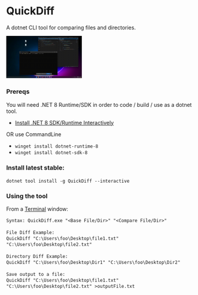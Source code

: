# QuickDiff
A dotnet CLI tool for comparing files and directories.

<img src="https://github.com/JustinRidings/QuickDiff/blob/main/QuickDiffDemo.gif" width="40%" height="40%" />

### Prereqs

You will need .NET 8 Runtime/SDK in order to code / build / use as a dotnet tool.

- [Install .NET 8 SDK/Runtime Interactively](https://dotnet.microsoft.com/en-us/download/dotnet/8.0)

OR use CommandLine

- `winget install dotnet-runtime-8`
- `winget install dotnet-sdk-8`

### Install latest stable: 

`dotnet tool install -g QuickDiff --interactive`

### Using the tool
From a [Terminal](https://apps.microsoft.com/detail/9n0dx20hk701) window:
```
Syntax: QuickDiff.exe "<Base File/Dir>" "<Compare File/Dir>"

File Diff Example:
QuickDiff "C:\Users\foo\Desktop\file1.txt" "C:\Users\foo\Desktop\file2.txt"

Directory Diff Example:
QuickDiff "C:\Users\foo\Desktop\Dir1" "C:\Users\foo\Desktop\Dir2"

Save output to a file:
QuickDiff "C:\Users\foo\Desktop\file1.txt" "C:\Users\foo\Desktop\file2.txt" >outputFile.txt
```
